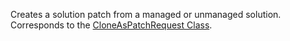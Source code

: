 Creates a solution patch from a managed or unmanaged solution.
Corresponds to the [CloneAsPatchRequest Class](https://msdn.microsoft.com/library/microsoft.crm.sdk.messages.cloneaspatchrequest.aspx).
